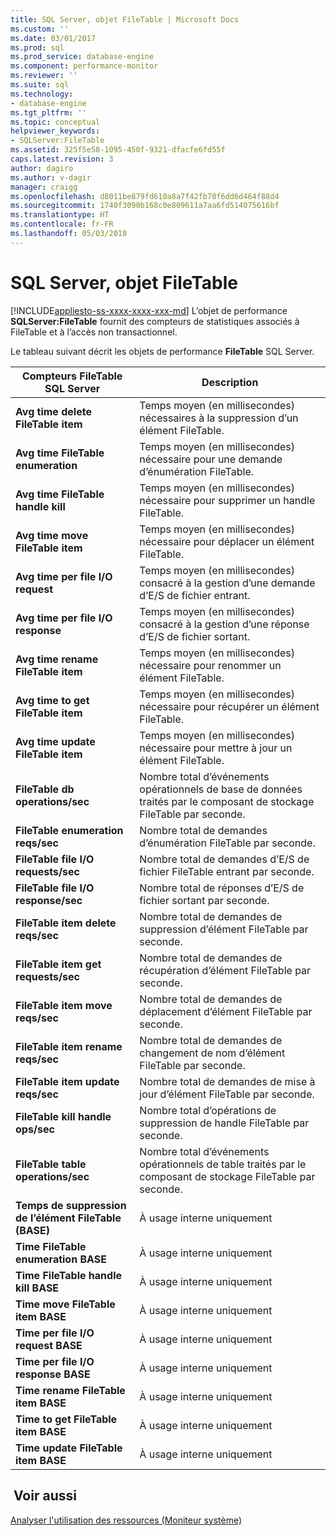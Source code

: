 ```yaml
---
title: SQL Server, objet FileTable | Microsoft Docs
ms.custom: ''
ms.date: 03/01/2017
ms.prod: sql
ms.prod_service: database-engine
ms.component: performance-monitor
ms.reviewer: ''
ms.suite: sql
ms.technology:
- database-engine
ms.tgt_pltfrm: ''
ms.topic: conceptual
helpviewer_keywords:
- SQLServer:FileTable
ms.assetid: 325f5e58-1095-450f-9321-dfacfe6fd55f
caps.latest.revision: 3
author: dagiro
ms.author: v-dagir
manager: craigg
ms.openlocfilehash: d8011be879fd610a8a7f42fb78f6dd6d464f88d4
ms.sourcegitcommit: 1740f3090b168c0e809611a7aa6fd514075616bf
ms.translationtype: HT
ms.contentlocale: fr-FR
ms.lasthandoff: 05/03/2018
---
```

# <a name="sql-server-filetable-object"></a>SQL Server, objet FileTable
[!INCLUDE[appliesto-ss-xxxx-xxxx-xxx-md](../../includes/appliesto-ss-xxxx-xxxx-xxx-md.md)]
L’objet de performance **SQLServer:FileTable** fournit des compteurs de statistiques associés à FileTable et à l’accès non transactionnel.

Le tableau suivant décrit les objets de performance **FileTable** SQL Server.

|**Compteurs FileTable SQL Server**|Description|  
|-------------|-----------------|  
|**Avg time delete FileTable item**|Temps moyen (en millisecondes) nécessaires à la suppression d’un élément FileTable.|
|**Avg time FileTable enumeration**|Temps moyen (en millisecondes) nécessaire pour une demande d’énumération FileTable.|
|**Avg time FileTable handle kill**|Temps moyen (en millisecondes) nécessaire pour supprimer un handle FileTable.|
|**Avg time move FileTable item**|Temps moyen (en millisecondes) nécessaire pour déplacer un élément FileTable.|
|**Avg time per file I/O request**|Temps moyen (en millisecondes) consacré à la gestion d’une demande d’E/S de fichier entrant.|
|**Avg time per file I/O response**|Temps moyen (en millisecondes) consacré à la gestion d’une réponse d’E/S de fichier sortant.|
|**Avg time rename FileTable item**|Temps moyen (en millisecondes) nécessaire pour renommer un élément FileTable.|
|**Avg time to get FileTable item**|Temps moyen (en millisecondes) nécessaire pour récupérer un élément FileTable.|
|**Avg time update FileTable item**|Temps moyen (en millisecondes) nécessaire pour mettre à jour un élément FileTable.|
|**FileTable db operations/sec**|Nombre total d’événements opérationnels de base de données traités par le composant de stockage FileTable par seconde.|
|**FileTable enumeration reqs/sec**|Nombre total de demandes d’énumération FileTable par seconde.|
|**FileTable file I/O requests/sec**|Nombre total de demandes d’E/S de fichier FileTable entrant par seconde.|
|**FileTable file I/O response/sec**|Nombre total de réponses d’E/S de fichier sortant par seconde.|
|**FileTable item delete reqs/sec**|Nombre total de demandes de suppression d’élément FileTable par seconde.|
|**FileTable item get requests/sec**|Nombre total de demandes de récupération d’élément FileTable par seconde.|
|**FileTable item move reqs/sec**|Nombre total de demandes de déplacement d’élément FileTable par seconde.|
|**FileTable item rename reqs/sec**|Nombre total de demandes de changement de nom d’élément FileTable par seconde.|
|**FileTable item update reqs/sec**|Nombre total de demandes de mise à jour d’élément FileTable par seconde.|
|**FileTable kill handle ops/sec**|Nombre total d’opérations de suppression de handle FileTable par seconde.|
|**FileTable table operations/sec**|Nombre total d’événements opérationnels de table traités par le composant de stockage FileTable par seconde.|
|**Temps de suppression de l’élément FileTable (BASE)**|À usage interne uniquement|
|**Time FileTable enumeration BASE**|À usage interne uniquement|
|**Time FileTable handle kill BASE**|À usage interne uniquement|
|**Time move FileTable item BASE**|À usage interne uniquement|
|**Time per file I/O request BASE**|À usage interne uniquement|
|**Time per file I/O response BASE**|À usage interne uniquement|
|**Time rename FileTable item BASE**|À usage interne uniquement|
|**Time to get FileTable item BASE**|À usage interne uniquement|
|**Time update FileTable item BASE**|À usage interne uniquement| 
 
## <a name="see-also"></a> Voir aussi  
[Analyser l'utilisation des ressources (Moniteur système)](../../relational-databases/performance-monitor/monitor-resource-usage-system-monitor.md)
